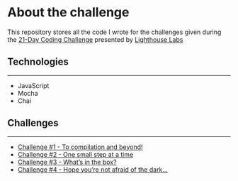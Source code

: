 # About the challenge

This repository stores all the code I wrote for the challenges given during the [21-Day Coding Challenge](https://coding-challenge.lighthouselabs.ca/) presented by [Lighthouse Labs](https://www.lighthouselabs.ca/)

## Technologies

---

- JavaScript
- Mocha
- Chai

## Challenges

---

- [Challenge #1 - To compilation and beyond!](https://coding-challenge.lighthouselabs.ca/challenge/1)
- [Challenge #2 - One small step at a time](https://coding-challenge.lighthouselabs.ca/challenge/2)
- [Challenge #3 - What’s in the box?](https://coding-challenge.lighthouselabs.ca/challenge/3)
- [Challenge #4 - Hope you’re not afraid of the dark...](https://coding-challenge.lighthouselabs.ca/challenge/4)
